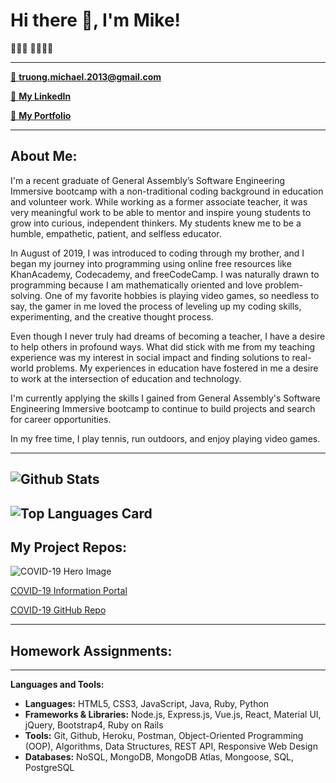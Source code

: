 # Hi there 👋, I'm Mike!
👨🏻‍💻 🏃🏻‍♂️🎾

---

[📨 **truong.michael.2013@gmail.com**](truong.michael.2013@gmail.com)

[🔗 **My LinkedIn**](https://www.linkedin.com/in/m-truong/)

[💼 **My Portfolio**](http://michaeltruongportfolio.herokuapp.com/home)

--- 

## About Me:

I'm a recent graduate of General Assembly’s Software Engineering Immersive bootcamp with a non-traditional coding background in education and volunteer work. While working as a former associate teacher, it was very meaningful work to be able to mentor and inspire young students to grow into curious, independent thinkers. My students knew me to be a humble, empathetic, patient, and selfless educator. 

In August of 2019, I was introduced to coding through my brother, and I began my journey into programming using online free resources like KhanAcademy, Codecademy, and freeCodeCamp. I was naturally drawn to programming because I am mathematically oriented and love problem-solving. One of my favorite hobbies is playing video games, so needless to say, the gamer in me loved the process of leveling up my coding skills, experimenting, and the creative thought process.

Even though I never truly had dreams of becoming a teacher, I have a desire to help others in profound ways. What did stick with me from my teaching experience was my interest in social impact and finding solutions to real-world problems. My experiences in education have fostered in me a desire to work at the intersection of education and technology. 

I'm currently applying the skills I gained from General Assembly's Software Engineering Immersive bootcamp to continue to build projects and search for career opportunities.

In my free time, I play tennis, run outdoors, and enjoy playing video games.

---

![Github Stats](https://github-readme-stats.vercel.app/api?username=m-truong&theme=highcontrast&show_icons=true&count_private=true)
---

![Top Languages Card](https://github-readme-stats.vercel.app/api/top-langs/?username=m-truong) 
---

## My Project Repos:
![COVID-19 Hero Image](https://www.cbp.gov/sites/default/files/covidimage2.png)

[COVID-19 Information Portal](https://covid19-dashboard-frontend-app.herokuapp.com/)

[COVID-19 GitHub Repo](https://github.com/m-truong/COVID19-Dashboard-Frontend)


---
## Homework Assignments:

---

**Languages and Tools:**  
 - **Languages:** HTML5, CSS3, JavaScript, Java, Ruby, Python
 - **Frameworks & Libraries:** Node.js, Express.js, Vue.js, React, Material UI, jQuery, Bootstrap4, Ruby on Rails
 - **Tools:** Git, Github, Heroku, Postman, Object-Oriented Programming (OOP), Algorithms, Data Structures, REST API, Responsive Web Design
 - **Databases:**  NoSQL, MongoDB, MongoDB Atlas, Mongoose, SQL, PostgreSQL
